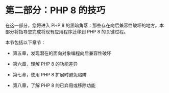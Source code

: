 # 第二部分：PHP 8 的技巧

在这一部分，您将进入 PHP 8 的黑暗角落：那些存在向后兼容性破坏的地方。本部分将指导您完成将现有应用程序迁移到 PHP 8 的关键过程。

本节包括以下章节：

+   第五章，发现潜在的面向对象编程向后兼容性破坏

+   第六章，理解 PHP 8 的功能差异

+   第七章，使用 PHP 8 扩展时避免陷阱

+   第八章，了解 PHP 8 的已弃用或移除功能
